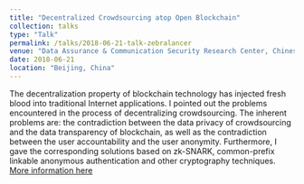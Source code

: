 ```yaml
---
title: "Decentralized Crowdsourcing atop Open Blockchain"
collection: talks
type: "Talk"
permalink: /talks/2018-06-21-talk-zebralancer
venue: "Data Assurance & Communication Security Research Center, Chinese Academy of Science"
date: 2018-06-21
location: "Beijing, China"
---
```


The decentralization property of blockchain technology has injected fresh blood into traditional Internet applications. I pointed out the problems encountered in the process of decentralizing crowdsourcing. The inherent problems are: the contradiction between the data privacy of crowdsourcing and the data transparency of blockchain, as well as the contradiction between the user accountability and the user anonymity. Furthermore, I gave the corresponding solutions based on zk-SNARK, common-prefix linkable anonymous authentication and other cryptography techniques. [More information here](http://dacas.cn/thread.aspx?ID=3783)
